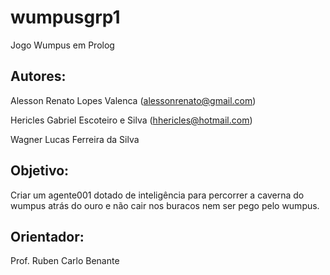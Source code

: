 # wumpusgrp1
Jogo Wumpus em Prolog

## Autores:

Alesson Renato Lopes Valenca (alessonrenato@gmail.com)

Hericles Gabriel Escoteiro e Silva (hhericles@hotmail.com)

Wagner Lucas Ferreira da Silva

## Objetivo:

Criar um agente001 dotado de inteligência para percorrer a caverna do wumpus atrás do ouro e não cair nos buracos nem ser pego pelo wumpus.

## Orientador:

Prof. Ruben Carlo Benante

